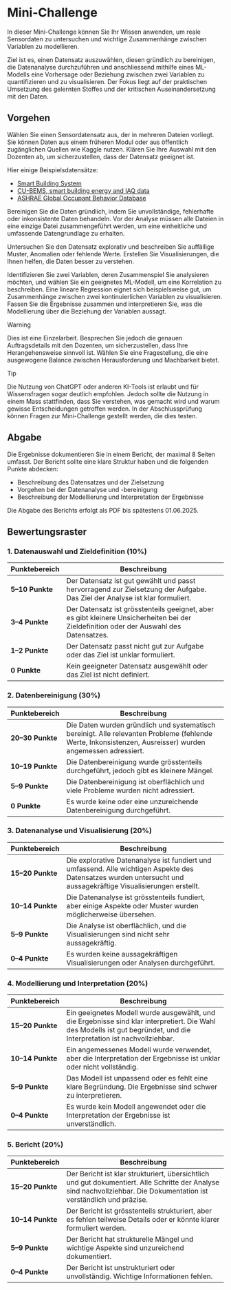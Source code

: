 # Mini-Challenge  
In dieser Mini-Challenge können Sie Ihr Wissen anwenden, um reale Sensordaten zu untersuchen und wichtige Zusammenhänge zwischen Variablen zu modellieren.

Ziel ist es, einen Datensatz auszuwählen, diesen gründlich zu bereinigen, die Datenanalyse durchzuführen und anschliessend mithilfe eines ML-Modells eine Vorhersage oder Beziehung zwischen zwei Variablen zu quantifizieren und zu visualisieren. Der Fokus liegt auf der praktischen Umsetzung des gelernten Stoffes und der kritischen Auseinandersetzung mit den Daten.

## Vorgehen  
Wählen Sie einen Sensordatensatz aus, der in mehreren Dateien vorliegt. Sie können Daten aus einem früheren Modul oder aus öffentlich zugänglichen Quellen wie Kaggle nutzen. Klären Sie Ihre Auswahl mit den Dozenten ab, um sicherzustellen, dass der Datensatz geeignet ist.

Hier einige Beispielsdatensätze:

- [Smart Building System](https://www.kaggle.com/datasets/ranakrc/smart-building-system)
- [CU-BEMS, smart building energy and IAQ data](https://www.kaggle.com/datasets/claytonmiller/cubems-smart-building-energy-and-iaq-data)
- [ASHRAE Global Occupant Behavior Database](https://ashraeobdatabase.com/)

Bereinigen Sie die Daten gründlich, indem Sie unvollständige, fehlerhafte oder inkonsistente Daten behandeln. Vor der Analyse müssen alle Dateien in eine einzige Datei zusammengeführt werden, um eine einheitliche und umfassende Datengrundlage zu erhalten.

Untersuchen Sie den Datensatz explorativ und beschreiben Sie auffällige Muster, Anomalien oder fehlende Werte. Erstellen Sie Visualisierungen, die Ihnen helfen, die Daten besser zu verstehen.

Identifizieren Sie zwei Variablen, deren Zusammenspiel Sie analysieren möchten, und wählen Sie ein geeignetes ML-Modell, um eine Korrelation zu beschreiben. Eine lineare Regression eignet sich beispielsweise gut, um Zusammenhänge zwischen zwei kontinuierlichen Variablen zu visualisieren. Fassen Sie die Ergebnisse zusammen und interpretieren Sie, was die Modellierung über die Beziehung der Variablen aussagt.

> [!WARNING]  
> Dies ist eine Einzelarbeit. Besprechen Sie jedoch die genauen Auftragsdetails mit den Dozenten, um sicherzustellen, dass Ihre Herangehensweise sinnvoll ist. Wählen Sie eine Fragestellung, die eine ausgewogene Balance zwischen Herausforderung und Machbarkeit bietet.

> [!TIP]  
> Die Nutzung von ChatGPT oder anderen KI-Tools ist erlaubt und für Wissensfragen sogar deutlich empfohlen. Jedoch sollte die Nutzung in einem Mass stattfinden, dass Sie verstehen, was gemacht wird und warum gewisse Entscheidungen getroffen werden. In der Abschlussprüfung können Fragen zur Mini-Challenge gestellt werden, die dies testen.

## Abgabe  
Die Ergebnisse dokumentieren Sie in einem Bericht, der maximal 8 Seiten umfasst. Der Bericht sollte eine klare Struktur haben und die folgenden Punkte abdecken:  

- Beschreibung des Datensatzes und der Zielsetzung  
- Vorgehen bei der Datenanalyse und -bereinigung  
- Beschreibung der Modellierung und Interpretation der Ergebnisse  

Die Abgabe des Berichts erfolgt als PDF bis spätestens 01.06.2025.

## Bewertungsraster

### 1. **Datenauswahl und Zieldefinition (10%)**

| Punktebereich   | Beschreibung                                                                                                                            |
|-----------------|-----------------------------------------------------------------------------------------------------------------------------------------|
| **5–10 Punkte** | Der Datensatz ist gut gewählt und passt hervorragend zur Zielsetzung der Aufgabe. Das Ziel der Analyse ist klar formuliert.             |
| **3–4 Punkte**  | Der Datensatz ist grösstenteils geeignet, aber es gibt kleinere Unsicherheiten bei der Zieldefinition oder der Auswahl des Datensatzes. |
| **1–2 Punkte**  | Der Datensatz passt nicht gut zur Aufgabe oder das Ziel ist unklar formuliert.                                                          |
| **0 Punkte**    | Kein geeigneter Datensatz ausgewählt oder das Ziel ist nicht definiert.                                                                 |

### 2. **Datenbereinigung (30%)**

| Punktebereich    | Beschreibung                                                                                                                                               |
|------------------|------------------------------------------------------------------------------------------------------------------------------------------------------------|
| **20–30 Punkte** | Die Daten wurden gründlich und systematisch bereinigt. Alle relevanten Probleme (fehlende Werte, Inkonsistenzen, Ausreisser) wurden angemessen adressiert. |
| **10–19 Punkte** | Die Datenbereinigung wurde grösstenteils durchgeführt, jedoch gibt es kleinere Mängel.                                                                     |
| **5–9 Punkte**   | Die Datenbereinigung ist oberflächlich und viele Probleme wurden nicht adressiert.                                                                         |
| **0 Punkte**     | Es wurde keine oder eine unzureichende Datenbereinigung durchgeführt.                                                                                      |

### 3. **Datenanalyse und Visualisierung (20%)**

| Punktebereich    | Beschreibung                                                                                                                                                     |
|------------------|------------------------------------------------------------------------------------------------------------------------------------------------------------------|
| **15–20 Punkte** | Die explorative Datenanalyse ist fundiert und umfassend. Alle wichtigen Aspekte des Datensatzes wurden untersucht und aussagekräftige Visualisierungen erstellt. |
| **10–14 Punkte** | Die Datenanalyse ist grösstenteils fundiert, aber einige Aspekte oder Muster wurden möglicherweise übersehen.                                                    |
| **5–9 Punkte**   | Die Analyse ist oberflächlich, und die Visualisierungen sind nicht sehr aussagekräftig.                                                                          |
| **0–4 Punkte**   | Es wurden keine aussagekräftigen Visualisierungen oder Analysen durchgeführt.                                                                                    |

### 4. **Modellierung und Interpretation (20%)**

| Punktebereich    | Beschreibung                                                                                                                                                            |
|------------------|-------------------------------------------------------------------------------------------------------------------------------------------------------------------------|
| **15–20 Punkte** | Ein geeignetes Modell wurde ausgewählt, und die Ergebnisse sind klar interpretiert. Die Wahl des Modells ist gut begründet, und die Interpretation ist nachvollziehbar. |
| **10–14 Punkte** | Ein angemessenes Modell wurde verwendet, aber die Interpretation der Ergebnisse ist unklar oder nicht vollständig.                                                      |
| **5–9 Punkte**   | Das Modell ist unpassend oder es fehlt eine klare Begründung. Die Ergebnisse sind schwer zu interpretieren.                                                             |
| **0–4 Punkte**   | Es wurde kein Modell angewendet oder die Interpretation der Ergebnisse ist unverständlich.                                                                              |

### 5. **Bericht (20%)**

| Punktebereich    | Beschreibung                                                                                                                                                           |
|------------------|------------------------------------------------------------------------------------------------------------------------------------------------------------------------|
| **15–20 Punkte** | Der Bericht ist klar strukturiert, übersichtlich und gut dokumentiert. Alle Schritte der Analyse sind nachvollziehbar. Die Dokumentation ist verständlich und präzise. |
| **10–14 Punkte** | Der Bericht ist grösstenteils strukturiert, aber es fehlen teilweise Details oder er könnte klarer formuliert werden.                                                  |
| **5–9 Punkte**   | Der Bericht hat strukturelle Mängel und wichtige Aspekte sind unzureichend dokumentiert.                                                                               |
| **0–4 Punkte**   | Der Bericht ist unstrukturiert oder unvollständig. Wichtige Informationen fehlen.                                                                                      |